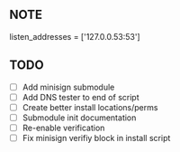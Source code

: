 ## NOTE

listen_addresses = ['127.0.0.53:53']

## TODO

- [ ] Add minisign submodule
- [ ] Add DNS tester to end of script
- [ ] Create better install locations/perms
- [ ] Submodule init documentation
- [ ] Re-enable verification
- [ ] Fix minisign verifiy block in install script
